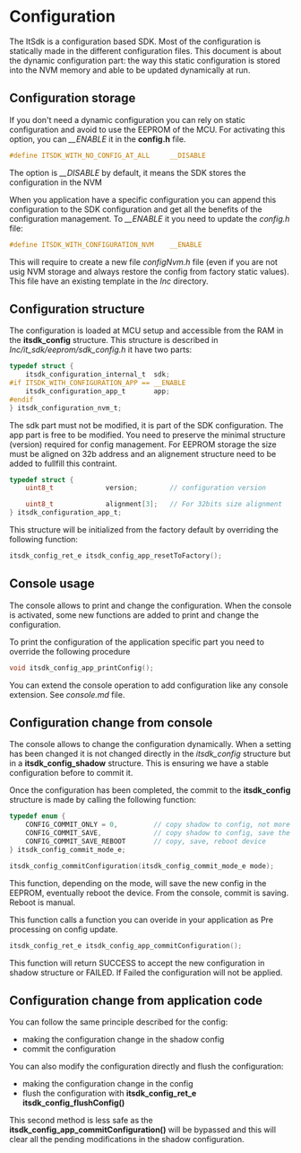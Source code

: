 # Configuration

The ItSdk is a configuration based SDK. Most of the configuration is statically made in the different configuration files.
This document is about the dynamic configuration part: the way this static configuration is stored into the NVM memory and able to be updated dynamically at run.

## Configuration storage

If you don't need a dynamic configuration you can rely on static configuration and avoid to use the EEPROM of the MCU. For activating this option, you can *__ENABLE* it in the **config.h** file.

```C
#define ITSDK_WITH_NO_CONFIG_AT_ALL		__DISABLE
```

The option is *__DISABLE* by default, it means the SDK stores the configuration in the NVM

When you application have a specific configuration you can append this configuration to the SDK configuration and get all the benefits of the configuration management. To *__ENABLE* it you need to update the *config.h* file:

```C
#define ITSDK_WITH_CONFIGURATION_NVM	__ENABLE
```

This will require to create a new file *configNvm.h* file (even if you are not usig NVM storage and always restore the config from factory static values). This file have an existing template in the *Inc* directory.

## Configuration structure

The configuration is loaded at MCU setup and accessible from the RAM in the **itsdk_config** structure. This structure is described in *Inc/it_sdk/eeprom/sdk_config.h* it have two parts:

```C
typedef struct {
	itsdk_configuration_internal_t	sdk;
#if ITSDK_WITH_CONFIGURATION_APP == __ENABLE
	itsdk_configuration_app_t		app;
#endif
} itsdk_configuration_nvm_t;
```

The sdk part must not be modified, it is part of the SDK configuration.
The app part is free to be modified. You need to preserve the minimal structure (version) required for config management. For EEPROM storage the size must be aligned on 32b address and an alignement structure need to be added to fullfill this contraint.

```C
typedef struct {
	uint8_t				version;		// configuration version

	uint8_t				alignment[3];	// For 32bits size alignment
} itsdk_configuration_app_t;
```

This structure will be initialized from the factory default by overriding the following function:

```C
itsdk_config_ret_e itsdk_config_app_resetToFactory();
```

## Console usage

The console allows to print and change the configuration. When the console is activated, some new functions are added to print and change the configuration.

To print the configuration of the application specific part you need to override the following procedure

```C
void itsdk_config_app_printConfig();
```

You can extend the console operation to add configuration like any console extension. See *console.md* file.

## Configuration change from console

The console allows to change the configuration dynamically. When a setting has been changed it is not changed directly in the *itsdk_config* structure but in a **itsdk_config_shadow** structure. This is ensuring we have a stable configuration before to commit it.

Once the configuration has been completed, the commit to the **itsdk_config** structure is made by calling the following function:

```C
typedef enum {
	CONFIG_COMMIT_ONLY = 0,			// copy shadow to config, not more
	CONFIG_COMMIT_SAVE,				// copy shadow to config, save the config
	CONFIG_COMMIT_SAVE_REBOOT		// copy, save, reboot device
} itsdk_config_commit_mode_e;

itsdk_config_commitConfiguration(itsdk_config_commit_mode_e mode);
```

This function, depending on the mode, will save the new config in the EEPROM, eventually reboot the device. From the console, commit is saving. Reboot is manual.

This function calls a function you can overide in your application as Pre processing on config update. 
```C
itsdk_config_ret_e itsdk_config_app_commitConfiguration();
```
This function will return SUCCESS to accept the new configuration in shadow structure or FAILED. If Failed the configuration will not be applied.

## Configuration change from application code

You can follow the same principle described for the config:
- making the configuration change in the shadow config
- commit the configuration

You can also modify the configuration directly and flush the configuration:
- making the configuration change in the config
- flush the configuration with __itsdk_config_ret_e itsdk_config_flushConfig()__

This second method is less safe as the __itsdk_config_app_commitConfiguration()__ will be bypassed and this will clear all the pending modifications in the shadow configuration.


